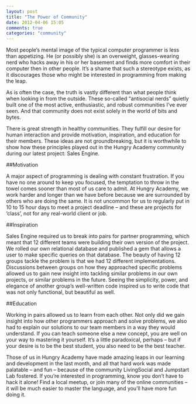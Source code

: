 ```yaml
---
layout: post
title: "The Power of Community"
date: 2012-04-06 15:05
comments: true
categories: "community"
---
```

Most people’s mental image of the typical computer programmer is less than appetizing. He (or possibly she) is an overweight, glasses-wearing nerd who hacks away in his or her basement and finds more comfort in their computer then in other people. It’s a shame that such a stereotype exists, as it discourages those who might be interested in programming from making the leap.

As is often the case, the truth is vastly different than what people think when looking in from the outside. These so-called “antisocial nerds” quietly built one of the most active, enthusiastic, and robust communities I’ve ever seen. And that community does not exist solely in the world of bits and bytes.

There is great strength in healthy communities. They fulfill our desire for human interaction and provide motivation, inspiration, and education for their members. These ideas are not groundbreaking, but it is worthwhile to show how these principles played out in the Hungry Academy community during our latest project: Sales Engine.

##Motivation

A major aspect of programming is dealing with constant frustration. If you have no one around to keep you focused, the temptation to throw in the towel comes sooner than most of us care to admit. At Hungry Academy, we work harder and longer than we have before because we are surrounded by others who are doing the same. It is not uncommon for  us to regularly put in 10 to 15 hour days to meet a project deadline – and these are projects for ‘class’, not for any real-world client or job.

##Inspiration

Sales Engine required us to break into pairs for partner programming, which meant that 12 different teams were building their own version of the project. We rolled our own relational database and published a gem that allows a user to make specific queries on that database. The beauty of having 12 groups tackle the problem is that we had 12 different implementations. Discussions between groups on how they approached specific problems allowed us to gain new insight into tackling similar problems in our own projects, or similar problems in the future. Seeing the simplicity, power, and elegance of another group’s well-written code inspired us to write code that was not only functional, but beautiful as well.

##Education

Working in pairs allowed us to learn from each other. Not only did we gain insight into how other programmers approach and solve problems, we also had to explain our solutions to our team members in a way they would understand. If you can teach someone else a new concept, you are well on your way to mastering it yourself. It’s a little paradoxical, perhaps – but if your desire is to be the best student, you also need to be the best teacher.

Those of us in Hungry Academy have made amazing leaps in our learning and development in the last month, and all that hard work was made palatable – and fun – because of the community LivingSocial and Jumpstart Lab fostered. If you’re interested in programming, know you don’t have to hack it alone! Find a local meetup, or join many of the online communities – it will be much easier to master the language, and you’ll have more fun doing it.

